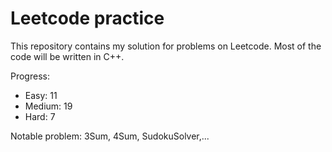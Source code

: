 # Leetcode practice

This repository contains my solution for problems on Leetcode. Most of the code will be written in C++.

Progress:

- Easy: 11
- Medium: 19
- Hard: 7

Notable problem: 3Sum, 4Sum, SudokuSolver,...
